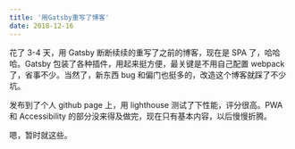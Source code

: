 ```yaml
---
title: '用Gatsby重写了博客'
date: 2018-12-16
---
```


花了 3-4 天，用 Gatsby 断断续续的重写了之前的博客，现在是 SPA 了，哈哈哈。Gatsby 包装了各种插件，用起来挺方便，最关键是不用自己配置 webpack 了，省事不少。当然了，新东西 bug 和偏门也挺多的，改造这个博客就踩了不少坑。

发布到了个人 github page 上，用 lighthouse 测试了下性能，评分很高。PWA 和 Accessibility 的部分没来得及做完，现在只有基本内容，以后慢慢折腾。

嗯，暂时就这些。
